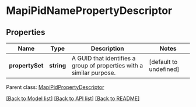 
# MapiPidNamePropertyDescriptor

## Properties
Name | Type | Description | Notes
------------ | ------------- | ------------- | -------------
**propertySet** | **string** | A GUID that identifies a group of properties with a similar purpose.              | [default to undefined]

 Parent class: [MapiPidPropertyDescriptor](MapiPidPropertyDescriptor.md)

[[Back to Model list]](README.md#documentation-for-models) [[Back to API list]](README.md#documentation-for-api-endpoints) [[Back to README]](README.md)
